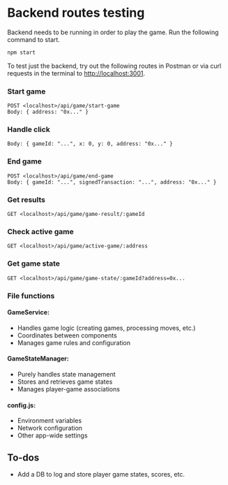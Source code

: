 # Backend routes testing

Backend needs to be running in order to play the game.
Run the following command to start.

```zsh
npm start
```

To test just the backend, try out the following routes in Postman or via curl requests in the terminal to [http://localhost:3001](http://localhost:3001).

### Start game

```
POST <localhost>/api/game/start-game
Body: { address: "0x..." }
```

### Handle click

```POST <localhost>/api/game/click
Body: { gameId: "...", x: 0, y: 0, address: "0x..." }
```

### End game

```
POST <localhost>/api/game/end-game
Body: { gameId: "...", signedTransaction: "...", address: "0x..." }
```

### Get results

```
GET <localhost>/api/game/game-result/:gameId
```

### Check active game

```
GET <localhost>/api/game/active-game/:address
```

### Get game state

```
GET <localhost>/api/game/game-state/:gameId?address=0x...
```

### File functions

#### GameService:

- Handles game logic (creating games, processing moves, etc.)
- Coordinates between components
- Manages game rules and configuration

#### GameStateManager:

- Purely handles state management
- Stores and retrieves game states
- Manages player-game associations

#### config.js:

- Environment variables
- Network configuration
- Other app-wide settings

## To-dos

- Add a DB to log and store player game states, scores, etc.
